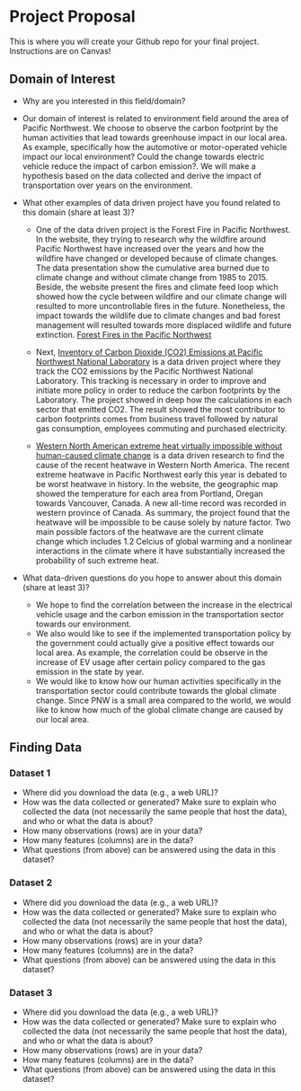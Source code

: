 # Project Proposal

This is where you will create your Github repo for your final project. Instructions are on Canvas!


## Domain of Interest
- Why are you interested in this field/domain?
 - Our domain of interest is related to environment field around the area of Pacific Northwest. We choose to observe the carbon footprint by the human activities that lead towards greenhouse impact in our local area. As example, specifically how the automotive or motor-operated vehicle impact our local environment? Could the change towards electric vehicle reduce the impact of carbon emission?. We will make a hypothesis based on the data collected and derive the impact of transportation over years on the environment.
- What other examples of data driven project have you found related to this domain (share at least 3)?

  - One of the data driven project is the Forest Fire in Pacific Northwest. In the website, they trying to research why the wildfire around Pacific Northwest have increased over the years and how the wildfire have changed or developed because of climate changes. The data presentation show the cumulative area burned due to climate change and without climate change from 1985 to 2015. Beside, the website present the fires and climate feed loop which showed how the cycle between wildfire and our climate change will resulted to more uncontrollable fires in the future. Nonetheless, the impact towards the wildlife due to climate changes and bad forest management will resulted towards more displaced wildlife and future extinction. [Forest Fires in the Pacific Northwest](https://storymaps.arcgis.com/stories/4aa9904b8d594293a4d695c0354feab2)

  - Next, [Inventory of Carbon Dioxide (CO2) Emissions at Pacific Northwest National Laboratory](https://www.pnnl.gov/main/publications/external/technical_reports/PNNL-18140.pdf) is a data driven project where they track the CO2 emissions by the Pacific Northwest National Laboratory. This tracking is necessary in order to improve and initiate more policy in order to reduce the carbon footprints by the Laboratory. The project showed in deep how the calculations in each sector that emitted CO2. The result showed the most contributor to carbon footprints comes from business travel followed by natural gas consumption, employees commuting and purchased electricity.

  -  [Western North American extreme heat virtually impossible without human-caused climate change](https://www.worldweatherattribution.org/western-north-american-extreme-heat-virtually-impossible-without-human-caused-climate-change/) is a data driven research to find the cause of the recent heatwave in Western North America. The recent extreme heatwave in Pacific Northwest early this year is debated to be worst heatwave in history. In the website, the geographic map showed the temperature for each area from Portland, Oregan towards Vancouver, Canada. A new all-time record was recorded in western province of Canada. As summary, the project found that the heatwave will be impossible to be cause solely by nature factor. Two main possible factors of the heatwave are the current climate change which includes 1.2 Celcius of global warming and a nonlinear interactions in the climate where it have substantially increased the probability of such extreme heat.

- What data-driven questions do you hope to answer about this domain (share at least 3)?
  - We hope to find the correlation between the increase in the electrical vehicle usage and the carbon emission in the transportation sector towards our environment.
  - We also would like to see if the implemented transportation policy by the government could actually give a positive effect towards our local area. As example, the correlation could be observe in the increase of EV usage after certain policy compared to the gas emission in the state by year.
  - We would like to know how our human activities specifically in the transportation sector could contribute towards the global climate change. Since PNW is a small area compared to the world, we would like to know how much of the global climate change are caused by our local area.

## Finding Data

### Dataset 1
- Where did you download the data (e.g., a web URL)?
- How was the data collected or generated? Make sure to explain who collected the data (not necessarily the same people that host the data), and who or what the data is about?
- How many observations (rows) are in your data?
- How many features (columns) are in the data?
- What questions (from above) can be answered using the data in this dataset?

### Dataset 2
- Where did you download the data (e.g., a web URL)?
- How was the data collected or generated? Make sure to explain who collected the data (not necessarily the same people that host the data), and who or what the data is about?
- How many observations (rows) are in your data?
- How many features (columns) are in the data?
- What questions (from above) can be answered using the data in this dataset?

### Dataset 3
- Where did you download the data (e.g., a web URL)?
- How was the data collected or generated? Make sure to explain who collected the data (not necessarily the same people that host the data), and who or what the data is about?
- How many observations (rows) are in your data?
- How many features (columns) are in the data?
- What questions (from above) can be answered using the data in this dataset?
